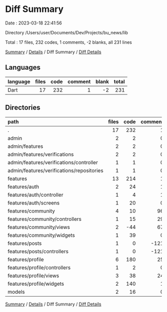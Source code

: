 # Diff Summary

Date : 2023-03-18 22:41:56

Directory /Users/user/Documents/Dev/Projects/bu_news/lib

Total : 17 files,  232 codes, 1 comments, -2 blanks, all 231 lines

[Summary](results.md) / [Details](details.md) / Diff Summary / [Diff Details](diff-details.md)

## Languages
| language | files | code | comment | blank | total |
| :--- | ---: | ---: | ---: | ---: | ---: |
| Dart | 17 | 232 | 1 | -2 | 231 |

## Directories
| path | files | code | comment | blank | total |
| :--- | ---: | ---: | ---: | ---: | ---: |
| . | 17 | 232 | 1 | -2 | 231 |
| admin | 2 | 2 | 0 | 0 | 2 |
| admin/features | 2 | 2 | 0 | 0 | 2 |
| admin/features/verifications | 2 | 2 | 0 | 0 | 2 |
| admin/features/verifications/controller | 1 | 1 | 0 | 0 | 1 |
| admin/features/verifications/repositories | 1 | 1 | 0 | 0 | 1 |
| features | 13 | 214 | 1 | -2 | 213 |
| features/auth | 2 | 24 | 1 | 0 | 25 |
| features/auth/controller | 1 | 4 | 1 | 0 | 5 |
| features/auth/screens | 1 | 20 | 0 | 0 | 20 |
| features/community | 4 | 10 | 96 | 5 | 111 |
| features/community/controllers | 1 | 15 | 29 | 4 | 48 |
| features/community/views | 2 | -44 | 67 | 0 | 23 |
| features/community/widgets | 1 | 39 | 0 | 1 | 40 |
| features/posts | 1 | 0 | -121 | -9 | -130 |
| features/posts/controllers | 1 | 0 | -121 | -9 | -130 |
| features/profile | 6 | 180 | 25 | 2 | 207 |
| features/profile/controllers | 1 | 2 | 0 | -1 | 1 |
| features/profile/views | 3 | 38 | 24 | -2 | 60 |
| features/profile/widgets | 2 | 140 | 1 | 5 | 146 |
| models | 2 | 16 | 0 | 0 | 16 |

[Summary](results.md) / [Details](details.md) / Diff Summary / [Diff Details](diff-details.md)